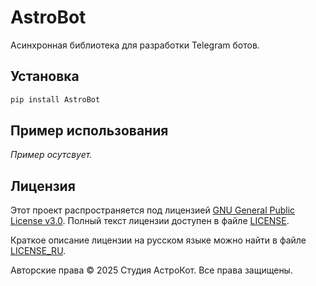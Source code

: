 # AstroBot

Асинхронная библиотека для разработки Telegram ботов.

## Установка

```bash
pip install AstroBot
```

## Пример использования

_Пример осутсвует._

## Лицензия

Этот проект распространяется под лицензией [GNU General Public License v3.0](https://www.gnu.org/licenses/gpl-3.0.html).
Полный текст лицензии доступен в файле [LICENSE](LICENSE).

Краткое описание лицензии на русском языке можно найти в файле [LICENSE_RU](LICENSE_RU).

Авторские права © 2025 Студия АстроКот. Все права защищены.